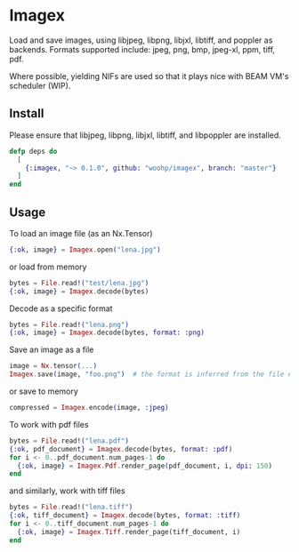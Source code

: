 # Imagex

Load and save images, using libjpeg, libpng, libjxl, libtiff, and poppler as backends.
Formats supported include: jpeg, png, bmp, jpeg-xl, ppm, tiff, pdf.

Where possible, yielding NIFs are used so that it plays nice with BEAM VM's scheduler (WIP).


## Install

Please ensure that libjpeg, libpng, libjxl, libtiff, and libpoppler are installed.

```elixir
defp deps do
  [
    {:imagex, "~> 0.1.0", github: "woohp/imagex", branch: "master"}
  ]
end
```


## Usage

To load an image file (as an Nx.Tensor)

```elixir
{:ok, image} = Imagex.open("lena.jpg")
```

or load from memory

```elixir
bytes = File.read!("test/lena.jpg")
{:ok, image} = Imagex.decode(bytes)
```

Decode as a specific format

```elixir
bytes = File.read!("lena.png")
{:ok, image} = Imagex.decode(bytes, format: :png)
```

Save an image as a file

```elixir
image = Nx.tensor(...)
Imagex.save(image, "foo.png")  # the format is inferred from the file extension
```

or save to memory

```elixir
compressed = Imagex.encode(image, :jpeg)
```

To work with pdf files

```elixir
bytes = File.read!("lena.pdf")
{:ok, pdf_document} = Imagex.decode(bytes, format: :pdf)
for i <- 0..pdf_document.num_pages-1 do
  {:ok, image} = Imagex.Pdf.render_page(pdf_document, i, dpi: 150)
end
```

and similarly, work with tiff files

```elixir
bytes = File.read!("lena.tiff")
{:ok, tiff_document} = Imagex.decode(bytes, format: :tiff)
for i <- 0..tiff_document.num_pages-1 do
  {:ok, image} = Imagex.Tiff.render_page(tiff_document, i)
end
```
